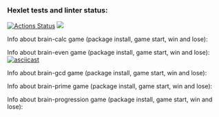 ### Hexlet tests and linter status:
[![Actions Status](https://github.com/Stas2304/frontend-project-lvl1/workflows/hexlet-check/badge.svg)](https://github.com/Stas2304/frontend-project-lvl1/actions)
<a href="https://codeclimate.com/github/Stas2304/frontend-project-lvl1/maintainability"><img src="https://api.codeclimate.com/v1/badges/882cc1675f70789599c3/maintainability" /></a>

Info about brain-calc game (package install, game start, win and lose):

Info about brain-even game (package install, game start, win and lose):
[![asciicast](https://asciinema.org/a/14.png)](https://asciinema.org/a/rXdfr3zquTuiC5WcbCTz4Iysp?speed=3)

Info about brain-gcd game (package install, game start, win and lose):

Info about brain-prime game (package install, game start, win and lose):

Info about brain-progression game (package install, game start, win and lose):
